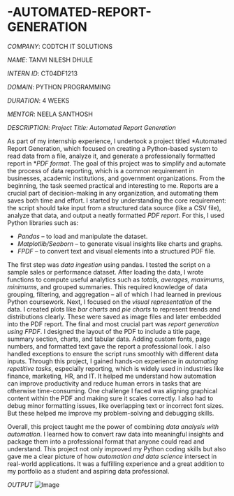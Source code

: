 # -AUTOMATED-REPORT-GENERATION

*COMPANY*: CODTCH IT SOLUTIONS

*NAME*: TANVI NILESH DHULE

*INTERN ID*: CT04DF1213

*DOMAIN*: PYTHON PROGRAMMING

*DURATION*: 4 WEEKS

*MENTOR*: NEELA SANTHOSH

*DESCRIPTION*:
*Project Title: Automated Report Generation*

As part of my internship experience, I undertook a project titled *Automated Report Generation, which focused on creating a Python-based system to read data from a file, analyze it, and generate a professionally formatted report in **PDF format*. The goal of this project was to simplify and automate the process of data reporting, which is a common requirement in businesses, academic institutions, and government organizations.
From the beginning, the task seemed practical and interesting to me. Reports are a crucial part of decision-making in any organization, and automating them saves both time and effort. I started by understanding the core requirement: the script should take input from a structured data source (like a CSV file), analyze that data, and output a neatly formatted *PDF report*.
For this, I used Python libraries such as:
* *Pandas* – to load and manipulate the dataset.
* *Matplotlib/Seaborn* – to generate visual insights like charts and graphs.
* *FPDF* – to convert text and visual elements into a structured PDF file.

The first step was *data ingestion* using pandas. I tested the script on a sample sales or performance dataset. After loading the data, I wrote functions to compute useful analytics such as *totals, averages, maximums, minimums*, and grouped summaries. This required knowledge of data grouping, filtering, and aggregation – all of which I had learned in previous Python coursework.
Next, I focused on the *visual representation* of the data. I created plots like *bar charts* and *pie charts* to represent trends and distributions clearly. These were saved as image files and later embedded into the PDF report.
The final and most crucial part was *report generation using FPDF*. I designed the layout of the PDF to include a title page, summary section, charts, and tabular data. Adding custom fonts, page numbers, and formatted text gave the report a professional look. I also handled exceptions to ensure the script runs smoothly with different data inputs.
Through this project, I gained hands-on experience in *automating repetitive tasks*, especially reporting, which is widely used in industries like finance, marketing, HR, and IT. It helped me understand how automation can improve productivity and reduce human errors in tasks that are otherwise time-consuming.
One challenge I faced was aligning graphical content within the PDF and making sure it scales correctly. I also had to debug minor formatting issues, like overlapping text or incorrect font sizes. But these helped me improve my problem-solving and debugging skills.

Overall, this project taught me the power of combining *data analysis with automation*. I learned how to convert raw data into meaningful insights and package them into a professional format that anyone could read and understand.
This project not only improved my Python coding skills but also gave me a clear picture of how *automation and data science* intersect in real-world applications. It was a fulfilling experience and a great addition to my portfolio as a student and aspiring data professional.

*OUTPUT*
![Image](https://github.com/user-attachments/assets/abcafd0c-7da7-433f-8f9f-a25fdf49996c)

